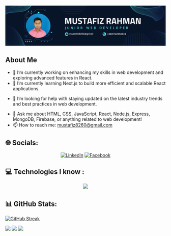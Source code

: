![Alt text](<asset/Navy Blue Geometric Technology LinkedIn Banner.png>)



## About Me
- 🔭 I’m currently working on enhancing my skills in web development and exploring advanced features in React.
- 🌱 I’m currently learning Next.js to build more efficient and scalable React applications.

<!-- Gap -->

- 🤔 I’m looking for help with staying updated on the latest industry trends and best practices in web development.

<!-- Gap -->

- 💬 Ask me about HTML, CSS, JavaScript, React, Node.js, Express, MongoDB, Firebase, or anything related to web development!
- 📫 How to reach me: mustafiz8260@gmail.com


## 🌐 Socials:
<p align="center">
<a href="https://www.linkedin.com/in/mustafiz-rahman-8482632a4">
    <img alt="LinkedIn" title="LinkedIn" height="48" width="48" src="https://cdn.simpleicons.org/linkedin"></a>
<a href="https://www.facebook.com/mdmustafiz.rahman.988">
    <img alt="Facebook" title="facebook" height="48" width="68" src="https://cdn.simpleicons.org/facebook"></a>
    
</p>


## 💻 Technologies  I know :

<!-- Gap -->
<p align="center">
  <a href="https://skillicons.dev">
    <img src="https://skillicons.dev/icons?i=git,html,css,tailwind,js,react,firebase,nodejs,express,mongodb" />
  </a>
</p>


## 📊 GitHub Stats:

[![GitHub Streak](https://github-readme-streak-stats.herokuapp.com?user=mustafiz82&theme=algolia&hide_border=true)](https://git.io/streak-stats)


![](http://github-profile-summary-cards.vercel.app/api/cards/profile-details?username={Mustafiz82}&theme={React})
![](http://github-profile-summary-cards.vercel.app/api/cards/repos-per-language?username=Mustafiz82&theme=react)
![](http://github-profile-summary-cards.vercel.app/api/cards/most-commit-language?username=Mustafiz82&theme=react)


